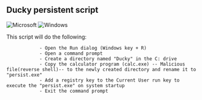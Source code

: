 ## Ducky persistent script
![Microsoft](https://img.shields.io/badge/Microsoft-0078D4?style=for-the-badge&logo=microsoft&logoColor=white) ![Windows](https://img.shields.io/badge/Windows-0078D6?style=for-the-badge&logo=windows&logoColor=white)

This script will do the following:

                - Open the Run dialog (Windows key + R)
                - Open a command prompt
                - Create a directory named "Ducky" in the C: drive
                - Copy the calculator program (calc.exe) -- Malicious file(reverse shell)-- to the newly created directory and rename it to "persist.exe"
                - Add a registry key to the Current User run key to execute the "persist.exe" on system startup
                - Exit the command prompt
